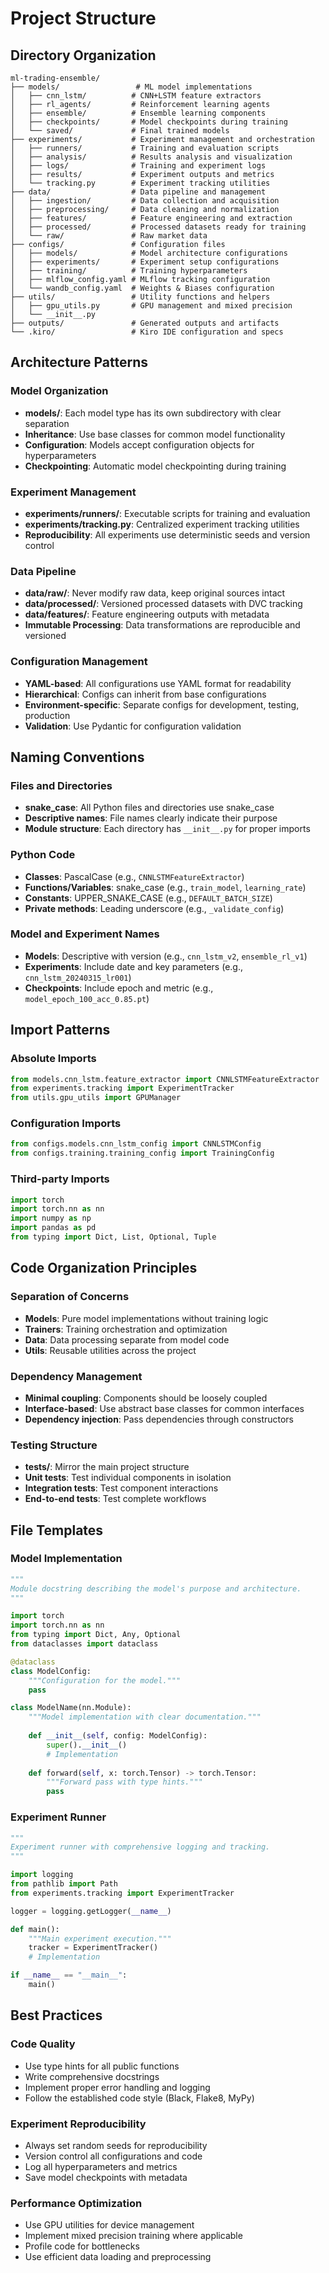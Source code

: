 # Project Structure

## Directory Organization

```
ml-trading-ensemble/
├── models/                 # ML model implementations
│   ├── cnn_lstm/          # CNN+LSTM feature extractors
│   ├── rl_agents/         # Reinforcement learning agents
│   ├── ensemble/          # Ensemble learning components
│   ├── checkpoints/       # Model checkpoints during training
│   └── saved/             # Final trained models
├── experiments/           # Experiment management and orchestration
│   ├── runners/           # Training and evaluation scripts
│   ├── analysis/          # Results analysis and visualization
│   ├── logs/              # Training and experiment logs
│   ├── results/           # Experiment outputs and metrics
│   └── tracking.py        # Experiment tracking utilities
├── data/                  # Data pipeline and management
│   ├── ingestion/         # Data collection and acquisition
│   ├── preprocessing/     # Data cleaning and normalization
│   ├── features/          # Feature engineering and extraction
│   ├── processed/         # Processed datasets ready for training
│   └── raw/               # Raw market data
├── configs/               # Configuration files
│   ├── models/            # Model architecture configurations
│   ├── experiments/       # Experiment setup configurations
│   ├── training/          # Training hyperparameters
│   ├── mlflow_config.yaml # MLflow tracking configuration
│   └── wandb_config.yaml  # Weights & Biases configuration
├── utils/                 # Utility functions and helpers
│   ├── gpu_utils.py       # GPU management and mixed precision
│   └── __init__.py
├── outputs/               # Generated outputs and artifacts
└── .kiro/                 # Kiro IDE configuration and specs
```

## Architecture Patterns

### Model Organization
- **models/**: Each model type has its own subdirectory with clear separation
- **Inheritance**: Use base classes for common model functionality
- **Configuration**: Models accept configuration objects for hyperparameters
- **Checkpointing**: Automatic model checkpointing during training

### Experiment Management
- **experiments/runners/**: Executable scripts for training and evaluation
- **experiments/tracking.py**: Centralized experiment tracking utilities
- **Reproducibility**: All experiments use deterministic seeds and version control

### Data Pipeline
- **data/raw/**: Never modify raw data, keep original sources intact
- **data/processed/**: Versioned processed datasets with DVC tracking
- **data/features/**: Feature engineering outputs with metadata
- **Immutable Processing**: Data transformations are reproducible and versioned

### Configuration Management
- **YAML-based**: All configurations use YAML format for readability
- **Hierarchical**: Configs can inherit from base configurations
- **Environment-specific**: Separate configs for development, testing, production
- **Validation**: Use Pydantic for configuration validation

## Naming Conventions

### Files and Directories
- **snake_case**: All Python files and directories use snake_case
- **Descriptive names**: File names clearly indicate their purpose
- **Module structure**: Each directory has `__init__.py` for proper imports

### Python Code
- **Classes**: PascalCase (e.g., `CNNLSTMFeatureExtractor`)
- **Functions/Variables**: snake_case (e.g., `train_model`, `learning_rate`)
- **Constants**: UPPER_SNAKE_CASE (e.g., `DEFAULT_BATCH_SIZE`)
- **Private methods**: Leading underscore (e.g., `_validate_config`)

### Model and Experiment Names
- **Models**: Descriptive with version (e.g., `cnn_lstm_v2`, `ensemble_rl_v1`)
- **Experiments**: Include date and key parameters (e.g., `cnn_lstm_20240315_lr001`)
- **Checkpoints**: Include epoch and metric (e.g., `model_epoch_100_acc_0.85.pt`)

## Import Patterns

### Absolute Imports
```python
from models.cnn_lstm.feature_extractor import CNNLSTMFeatureExtractor
from experiments.tracking import ExperimentTracker
from utils.gpu_utils import GPUManager
```

### Configuration Imports
```python
from configs.models.cnn_lstm_config import CNNLSTMConfig
from configs.training.training_config import TrainingConfig
```

### Third-party Imports
```python
import torch
import torch.nn as nn
import numpy as np
import pandas as pd
from typing import Dict, List, Optional, Tuple
```

## Code Organization Principles

### Separation of Concerns
- **Models**: Pure model implementations without training logic
- **Trainers**: Training orchestration and optimization
- **Data**: Data processing separate from model code
- **Utils**: Reusable utilities across the project

### Dependency Management
- **Minimal coupling**: Components should be loosely coupled
- **Interface-based**: Use abstract base classes for common interfaces
- **Dependency injection**: Pass dependencies through constructors

### Testing Structure
- **tests/**: Mirror the main project structure
- **Unit tests**: Test individual components in isolation
- **Integration tests**: Test component interactions
- **End-to-end tests**: Test complete workflows

## File Templates

### Model Implementation
```python
"""
Module docstring describing the model's purpose and architecture.
"""

import torch
import torch.nn as nn
from typing import Dict, Any, Optional
from dataclasses import dataclass

@dataclass
class ModelConfig:
    """Configuration for the model."""
    pass

class ModelName(nn.Module):
    """Model implementation with clear documentation."""
    
    def __init__(self, config: ModelConfig):
        super().__init__()
        # Implementation
    
    def forward(self, x: torch.Tensor) -> torch.Tensor:
        """Forward pass with type hints."""
        pass
```

### Experiment Runner
```python
"""
Experiment runner with comprehensive logging and tracking.
"""

import logging
from pathlib import Path
from experiments.tracking import ExperimentTracker

logger = logging.getLogger(__name__)

def main():
    """Main experiment execution."""
    tracker = ExperimentTracker()
    # Implementation

if __name__ == "__main__":
    main()
```

## Best Practices

### Code Quality
- Use type hints for all public functions
- Write comprehensive docstrings
- Implement proper error handling and logging
- Follow the established code style (Black, Flake8, MyPy)

### Experiment Reproducibility
- Always set random seeds for reproducibility
- Version control all configurations and code
- Log all hyperparameters and metrics
- Save model checkpoints with metadata

### Performance Optimization
- Use GPU utilities for device management
- Implement mixed precision training where applicable
- Profile code for bottlenecks
- Use efficient data loading and preprocessing